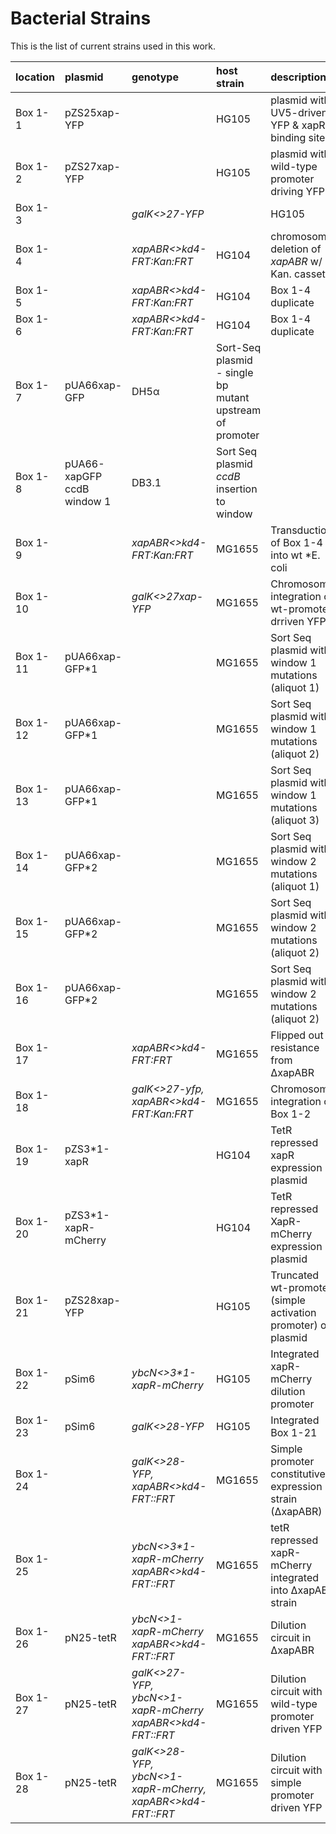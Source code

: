 # Bacterial Strains

This is the list of current strains used in this work. 

| **location** | **plasmid**| **genotype**| **host strain**| **description** |
|:--|:--|:--|:--|:--|
| Box 1-1| pZS25xap-YFP|  | HG105 | plasmid with UV5-driven YFP & xapR binding sites|
| Box 1-2| pZS27xap-YFP| | HG105 | plasmid with wild-type promoter driving YFP|
| Box 1-3| | *galK<>27-YFP* | |HG105 |  chromosomal integration of wt promoter|
| Box 1-4| | *xapABR<>kd4-FRT:Kan:FRT*| HG104 | chromosomal deletion of *xapABR* w/ Kan. cassette|
| Box 1-5| |*xapABR<>kd4-FRT:Kan:FRT*| HG104 | Box 1-4 duplicate |
| Box 1-6| |*xapABR<>kd4-FRT:Kan:FRT*| HG104 | Box 1-4 duplicate |
| Box 1-7| pUA66xap-GFP | DH5α | Sort-Seq plasmid - single bp mutant upstream of promoter |
| Box 1-8| pUA66-xapGFP ccdB window 1 | DB3.1| Sort Seq plasmid *ccdB* insertion to window|
| Box 1-9| |*xapABR<>kd4-FRT:Kan:FRT*| MG1655 | Transduction of Box 1-4 into wt *E. coli|
| Box 1-10| | *galK<>27xap-YFP*| MG1655 | Chromosomal integration of wt-promoter drriven YFP |
| Box 1-11| pUA66xap-GFP\*1 | |MG1655 | Sort Seq plasmid with window 1 mutations (aliquot 1) |
| Box 1-12| pUA66xap-GFP\*1 | |MG1655 | Sort Seq plasmid with window 1 mutations (aliquot 2) |
| Box 1-13| pUA66xap-GFP\*1 | |MG1655 | Sort Seq plasmid with window 1 mutations (aliquot 3) |
| Box 1-14| pUA66xap-GFP\*2 | |MG1655 | Sort Seq plasmid with window 2 mutations (aliquot 1) |
| Box 1-15| pUA66xap-GFP\*2 | |MG1655 | Sort Seq plasmid with window 2 mutations (aliquot 2) |
| Box 1-16| pUA66xap-GFP\*2 | | MG1655 | Sort Seq plasmid with window 2 mutations (aliquot 2) |
| Box 1-17| | *xapABR<>kd4-FRT:FRT* | MG1655| Flipped out resistance from ∆xapABR |
| Box 1-18| | *galK<>27-yfp, xapABR<>kd4-FRT:Kan:FRT*| MG1655| Chromosomal integration of  Box 1-2|
| Box 1-19| pZS3\*1-xapR | | HG104| TetR repressed xapR expression plasmid |
| Box 1-20| pZS3\*1-xapR-mCherry| |HG104 | TetR repressed XapR-mCherry expression plasmid|
| Box 1-21| pZS28xap-YFP | | HG105 | Truncated wt-promoter (simple activation promoter) on plasmid|
| Box 1-22| pSim6 | *ybcN<>3\*1-xapR-mCherry* | HG105 | Integrated xapR-mCherry dilution promoter |
| Box 1-23| pSim6 | *galK<>28-YFP* | HG105 | Integrated  Box 1-21|
| Box 1-24|  | *galK<>28-YFP, xapABR<>kd4-FRT::FRT*| MG1655| Simple promoter constitutive expression strain (∆xapABR)|
| Box 1-25| | *ybcN<>3\*1-xapR-mCherry xapABR<>kd4-FRT::FRT*| MG1655 | tetR repressed xapR-mCherry integrated into ∆xapABR strain |
| Box 1-26| pN25-tetR | *ybcN<>1-xapR-mCherry xapABR<>kd4-FRT::FRT* | MG1655 | Dilution circuit  in ∆xapABR|
| Box 1-27| pN25-tetR | *galK<>27-YFP, ybcN<>1-xapR-mCherry xapABR<>kd4-FRT::FRT*| MG1655 | Dilution circuit with wild-type promoter driven YFP |
| Box 1-28 | pN25-tetR | *galK<>28-YFP, ybcN<>1-xapR-mCherry, xapABR<>kd4-FRT::FRT*| MG1655 | Dilution circuit with simple promoter driven YFP |









